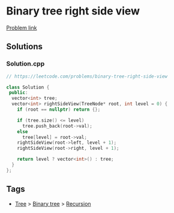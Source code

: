 # Binary tree right side view

[Problem link](https://leetcode.com/problems/binary-tree-right-side-view)

## Solutions


### Solution.cpp
```cpp
// https://leetcode.com/problems/binary-tree-right-side-view

class Solution {
 public:
  vector<int> tree;
  vector<int> rightSideView(TreeNode* root, int level = 0) {
    if (root == nullptr) return {};

    if (tree.size() <= level)
      tree.push_back(root->val);
    else
      tree[level] = root->val;
    rightSideView(root->left, level + 1);
    rightSideView(root->right, level + 1);

    return level ? vector<int>() : tree;
  }
};
```
## Tags

* [Tree](/Collections/tree.md#tree) > [Binary tree](/Collections/tree.md#binary-tree) > [Recursion](/Collections/tree.md#recursion)
